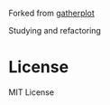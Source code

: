 Forked from [gatherplot](https://github.com/intuinno/gatherplot)

Studying and refactoring

# License

MIT License
